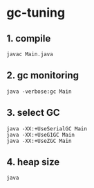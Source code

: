 # gc-tuning

## 1. compile
```shell
javac Main.java
```

## 2. gc monitoring
```shell
java -verbose:gc Main
```

## 3. select GC
```shell
java -XX:+UseSerialGC Main
java -XX:+UseG1GC Main
java -XX:+UseZGC Main
```

## 4. heap size
```shell
java 
```

